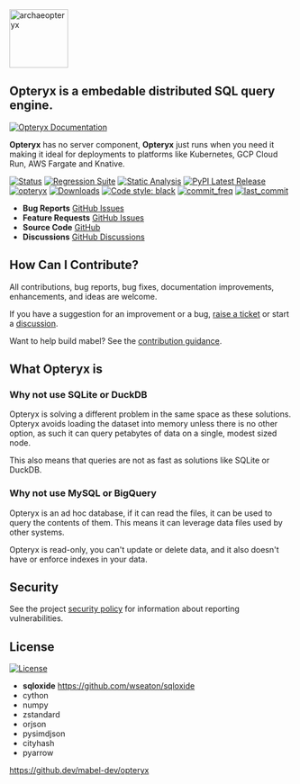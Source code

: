 <img align="centre" alt="archaeopteryx" height="104" src="opteryx.png" />

## Opteryx is a embedable distributed SQL query engine.

[![Opteryx Documentation](https://img.shields.io/badge/get%20started-documentation-brightgreen.svg)](https://mabel-dev.github.io/opteryx/)

**Opteryx** has no server component, **Opteryx** just runs when you need it making it ideal
for deployments to platforms like Kubernetes, GCP Cloud Run, AWS Fargate and Knative.

[![Status](https://img.shields.io/badge/status-alpha-yellowgreen)](https://github.com/mabel-dev/opteryx)
[![Regression Suite](https://github.com/mabel-dev/opteryx/actions/workflows/regression_suite.yaml/badge.svg)](https://github.com/mabel-dev/opteryx/actions/workflows/regression_suite.yaml)
[![Static Analysis](https://github.com/mabel-dev/opteryx/actions/workflows/static_analysis.yml/badge.svg)](https://github.com/mabel-dev/opteryx/actions/workflows/static_analysis.yml)
[![PyPI Latest Release](https://img.shields.io/pypi/v/opteryx.svg)](https://pypi.org/project/opteryx/)
[![opteryx](https://snyk.io/advisor/python/opteryx/badge.svg?style=flat-square)](https://snyk.io/advisor/python/opteryx)
[![Downloads](https://pepy.tech/badge/opteryx)](https://pepy.tech/project/opteryx)
[![Code style: black](https://img.shields.io/badge/code%20style-black-000000.svg)](https://github.com/psf/black)
[![commit_freq](https://img.shields.io/github/commit-activity/m/mabel-dev/opteryx)](https://github.com/mabel-dev/opteryx/commits)
[![last_commit](https://img.shields.io/github/last-commit/mabel-dev/opteryx)](https://github.com/mabel-dev/opteryx/commits)

 
- **Bug Reports** [GitHub Issues](https://github.com/mabel-dev/opteryx/issues/new/choose)  
- **Feature Requests** [GitHub Issues](https://github.com/mabel-dev/opteryx/issues/new/choose)  
- **Source Code**  [GitHub](https://github.com/mabel-dev/opteryx)  
- **Discussions** [GitHub Discussions](https://github.com/mabel-dev/mabel/discussions)

## How Can I Contribute?

All contributions, bug reports, bug fixes, documentation improvements,
enhancements, and ideas are welcome.

If you have a suggestion for an improvement or a bug, 
[raise a ticket](https://github.com/mabel-dev/opteryx/issues/new/choose) or start a
[discussion](https://github.com/mabel-dev/opteryx/discussions).

Want to help build mabel? See the [contribution guidance](https://github.com/mabel-dev/opteryx/blob/main/.github/CONTRIBUTING.md).

## What Opteryx is

### Why not use SQLite or DuckDB

Opteryx is solving a different problem in the same space as these solutions. Opteryx
avoids loading the dataset into memory unless there is no other option, as such it
can query petabytes of data on a single, modest sized node.

This also means that queries are not as fast as solutions like SQLite or DuckDB.

### Why not use MySQL or BigQuery

Opteryx is an ad hoc database, if it can read the files, it can be used to query 
the contents of them. This means it can leverage data files used by other systems.

Opteryx is read-only, you can't update or delete data, and it also doesn't have or
enforce indexes in your data.

## Security

See the project [security policy](SECURITY.md) for information about reporting
vulnerabilities.

## License

[![License](https://img.shields.io/badge/License-Apache%202.0-blue.svg)](https://github.com/mabel-dev/opteryx/blob/master/LICENSE)


- **sqloxide** https://github.com/wseaton/sqloxide
- cython
- numpy
- zstandard
- orjson
- pysimdjson
- cityhash
- pyarrow

https://github.dev/mabel-dev/opteryx